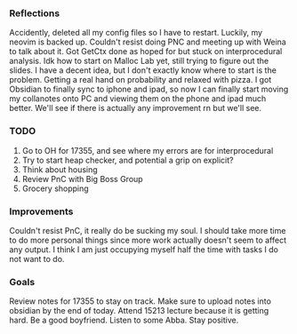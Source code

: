 ### Reflections
Accidently, deleted all my config files so I have to restart. Luckily, my neovim is backed up. Couldn't resist doing PNC and meeting up with Weina to talk about it. Got GetCtx done as hoped for but stuck on interprocedural analysis. Idk how to start on Malloc Lab yet, still trying to figure out the slides. I have a decent idea, but I don't exactly know where to start is the problem. Getting a real hand on probability and relaxed with pizza. I got Obsidian to finally sync to iphone and ipad, so now I can finally start moving my collanotes onto PC and viewing them on the phone and ipad much better. We'll see if there is actually any improvement rn but we'll see. 
### TODO
1. Go to OH for 17355, and see where my errors are for interprocedural
2. Try to start heap checker, and potential a grip on explicit?
3. Think about housing
4. Review PnC with Big Boss Group
5. Grocery shopping
### Improvements
Couldn't resist PnC, it really do be sucking my soul. I should take more time to do more personal things since more work actually doesn't seem to affect any output. I think I am just occupying myself half the time with tasks I do not want to do. 
### Goals
Review notes for 17355 to stay on track. Make sure to upload notes into obsidian by the end of today. Attend 15213 lecture because it is getting hard.
Be a good boyfriend. Listen to some Abba. Stay positive.
